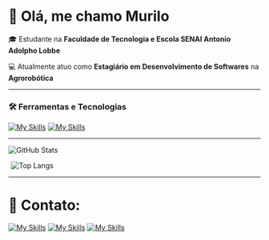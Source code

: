 # 👋 Olá, me chamo Murilo

🎓 Estudante na **Faculdade de Tecnologia e Escola SENAI Antonio Adolpho Lobbe**

💻 Atualmente atuo como **Estagiário em Desenvolvimento de Softwares** na **Agrorobótica**  

---

### 🛠️ Ferramentas e Tecnologias

[![My Skills](https://skillicons.dev/icons?i=java,python,javascript,flutter,dart,docker,firebase,gcp)](https://github.com/Murilo-Herrick)
[![My Skills](https://skillicons.dev/icons?i=git,github,spring,html,css,mysql,sqlite,react)](https://github.com/Murilo-Herrick)

---

![GitHub Stats](https://github-readme-stats.vercel.app/api?username=Murilo-Herrick&show_icons=true&theme=dark)      <p style="margin-left: 5px">![Top Langs](https://github-readme-stats.vercel.app/api/top-langs/?username=Murilo-Herrick&layout=compact&theme=dark)</p> 

---

# 🔗 Contato: 


[![My Skills](https://skillicons.dev/icons?i=linkedin)](https://www.linkedin.com/in/murilo-herrick-571a93334/)
[![My Skills](https://skillicons.dev/icons?i=instagram)](https://www.instagram.com/murilo.hrk)
[![My Skills](https://skillicons.dev/icons?i=gmail)](https://mail.google.com/mail/?view=cm&fs=1&to=muriloherrick@gmail.com)

<!--
Murilo-Herrick/Murilo-Herrick is a ✨ special ✨ repository because its `README.md` (this file) appears on your GitHub profile.
-->

